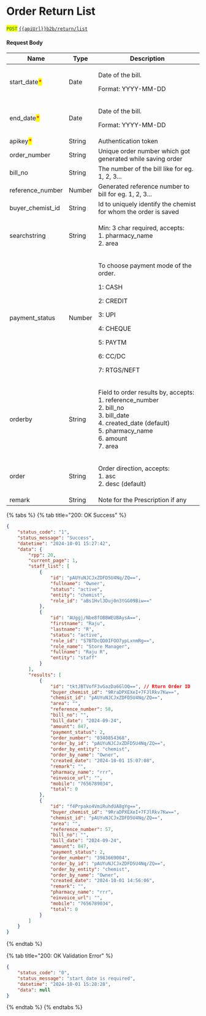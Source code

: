 # Order Return List

<mark style="color:green;">`POST`</mark> [`{{apiUrl}}b2b/return/list`](https://api.evitalrx.in/v1/b2b/return/list)

#### Request Body

| Name                                          | Type   | Description                                                                                                                                                              |
| --------------------------------------------- | ------ | ------------------------------------------------------------------------------------------------------------------------------------------------------------------------ |
| start\_date<mark style="color:red;">\*</mark> | Date   | <p>Date of the bill.</p><p>Format: YYYY-MM-DD</p>                                                                                                                        |
| end\_date<mark style="color:red;">\*</mark>   | Date   | <p>Date of the bill.</p><p>Format: YYYY-MM-DD</p>                                                                                                                        |
| apikey<mark style="color:red;">\*</mark>      | String | Authentication token                                                                                                                                                     |
| order\_number                                 | String | Unique order number which got generated while saving order                                                                                                               |
| bill\_no                                      | String | The number of the bill like for eg. 1, 2, 3...                                                                                                                           |
| reference\_number                             | Number | Generated reference number to bill for eg. 1, 2, 3...                                                                                                                    |
| buyer\_chemist\_id                            | String | Id to uniquely identify the chemist for whom the order is saved                                                                                                          |
| searchstring                                  | String | <p>Min: 3 char required, accepts:<br>1. pharmacy_name<br>2. area</p>                                                                                                     |
| payment\_status                               | Number | <p>To choose payment mode of the order.</p><p>1: CASH</p><p>2: CREDIT</p><p>3: UPI</p><p>4: CHEQUE</p><p>5: PAYTM</p><p>6: CC/DC</p><p>7: RTGS/NEFT</p>                  |
| orderby                                       | String | <p>Field to order results by, accepts:<br>1. reference_number<br>2. bill_no<br>3. bill_date<br>4. created_date (default)<br>5. pharmacy_name<br>6. amount<br>7. area</p> |
| order                                         | String | <p>Order direction, accepts:<br>1. asc<br>2. desc (default)</p>                                                                                                          |
| remark                                        | String | Note for the Prescription if any                                                                                                                                         |

{% tabs %}
{% tab title="200: OK Success" %}
```json
{
    "status_code": "1",
    "status_message": "Success",
    "datetime": "2024-10-01 15:27:42",
    "data": {
        "rpp": 20,
        "current_page": 1,
        "staff_list": [
            {
                "id": "pAUYuNJCJxZDFD5U4Nq/ZQ==",
                "fullname": "Owner",
                "status": "active",
                "entity": "chemist",
                "role_id": "aBs1Hvl3Duj0n3tGG09Biw=="
            },
            {
                "id": "AUggj/Nbe8fOBBWEUBAysA==",
                "firstname": "Raju",
                "lastname": "R",
                "status": "active",
                "role_id": "S7BTDcQD0IFOO7ypLxnmRg==",
                "role_name": "Store Manager",
                "fullname": "Raju R",
                "entity": "staff"
            }
        ],
        "results": [
            {
                "id": "tktJBTVofF3vGazDa6GlOQ==", // Rturn Order ID
                "buyer_chemist_id": "9RraDPXEXeI+7FJlRkv7Kw==",
                "chemist_id": "pAUYuNJCJxZDFD5U4Nq/ZQ==",
                "area": "",
                "reference_number": 58,
                "bill_no": "",
                "bill_date": "2024-09-24",
                "amount": 847,
                "payment_status": 2,
                "order_number": "0340854368",
                "order_by_id": "pAUYuNJCJxZDFD5U4Nq/ZQ==",
                "order_by_entity": "chemist",
                "order_by_name": "Owner",
                "created_date": "2024-10-01 15:07:08",
                "remark": "",
                "pharmacy_name": "rrr",
                "einvoice_url": "",
                "mobile": "7656789034",
                "total": 0
            },
            {
                "id": "f4Prpako4VmiRuhdUA8gYg==",
                "buyer_chemist_id": "9RraDPXEXeI+7FJlRkv7Kw==",
                "chemist_id": "pAUYuNJCJxZDFD5U4Nq/ZQ==",
                "area": "",
                "reference_number": 57,
                "bill_no": "",
                "bill_date": "2024-09-24",
                "amount": 847,
                "payment_status": 2,
                "order_number": "3983669004",
                "order_by_id": "pAUYuNJCJxZDFD5U4Nq/ZQ==",
                "order_by_entity": "chemist",
                "order_by_name": "Owner",
                "created_date": "2024-10-01 14:56:06",
                "remark": "",
                "pharmacy_name": "rrr",
                "einvoice_url": "",
                "mobile": "7656789034",
                "total": 0
            }
        ]
    }
}
```
{% endtab %}

{% tab title="200: OK Validation Error" %}
```json
{
    "status_code": "0",
    "status_message": "start_date is required",
    "datetime": "2024-10-01 15:28:28",
    "data": null
}
```
{% endtab %}
{% endtabs %}
